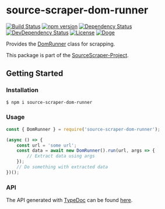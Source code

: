 # source-scraper-dom-runner

[![Build Status](https://travis-ci.org/OpenByteDev/SourceScraper.svg?branch=master)](https://travis-ci.org/OpenByteDev/SourceScraper)
[![npm version](https://badge.fury.io/js/source-scraper-dom-runner.svg)](https://www.npmjs.com/package/source-scraper-dom-runner)
[![Dependency Status](https://david-dm.org/OpenByteDev/SourceScraper/status.svg?path=packages%2Fsource-scraper-dom-runner)](https://david-dm.org/OpenByteDev/SourceScraper?path=packages%2Fsource-scraper-dom-runner)
[![DevDependency Status](https://david-dm.org/OpenByteDev/SourceScraper/dev-status.svg?path=packages%2Fsource-scraper-dom-runner)](https://david-dm.org/OpenByteDev/SourceScraper?path=packages%2Fsource-scraper-dom-runner&type=dev)
[![License](https://img.shields.io/github/license/mashape/apistatus.svg)](https://opensource.org/licenses/MIT)
[![Doge](https://img.shields.io/badge/doge-wow-yellow.svg)]()

Provides the [DomRunner](https://openbytedev.github.io/SourceScraper/packages/source-scraper-dom-runner/docs/classes/domrunner.html) class for scrapping.

This package is part of the [SourceScraper-Project](https://github.com/OpenByteDev/SourceScraper).


## Getting Started
### Installation
```bash
$ npm i source-scraper-dom-runner
```


### Usage

```js
const { DomRunner } = require('source-scraper-dom-runner');

(async () => {
    const url = 'some url';
    const data = await new DomRunner().run(url, args => {
        // Extract data using args
    });
    // Do something with extracted data
})();
```


### API
The API generated with [TypeDoc](http://typedoc.org/) can be found [here](https://openbytedev.github.io/SourceScraper/packages/source-scraper-dom-runner/docs/).
